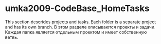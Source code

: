 # umka2009-CodeBase_HomeTasks
This section descrides projects and tasks.
Each folder is a separate project and has its own branch.
В этом разделе описываются проекты и задачи.
Каждая папка является отдельным проектом и имеет собственную ветвь.
